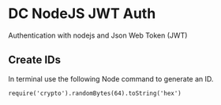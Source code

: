 # DC NodeJS JWT Auth

Authentication with nodejs and Json Web Token (JWT)

## Create IDs

In terminal use the following Node command to generate an ID.

```
require('crypto').randomBytes(64).toString('hex')
```
